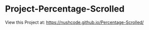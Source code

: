 # Project-Percentage-Scrolled
View this Project at: https://nushcode.github.io/Percentage-Scrolled/
